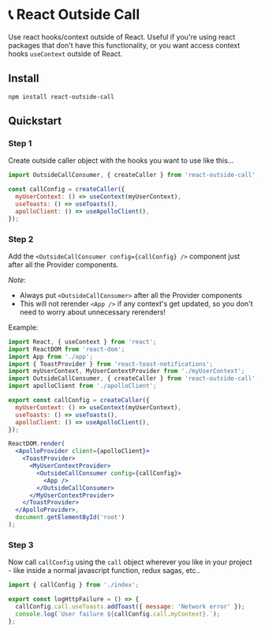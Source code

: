 # 📞 React Outside Call

Use react hooks/context outside of React. Useful if you're using react packages that don't have this functionality, or you want access context hooks `useContext` outside of React.

## Install

```
npm install react-outside-call
```

## Quickstart

### Step 1

Create outside caller object with the hooks you want to use like this...
```jsx
import OutsideCallConsumer, { createCaller } from 'react-outside-call';

const callConfig = createCaller({
  myUserContext: () => useContext(myUserContext),
  useToasts: () => useToasts(),
  apolloClient: () => useApolloClient(),
});
```


### Step 2

Add the `<OutsideCallConsumer config={callConfig} />` component just after all the Provider components.

*Note*: 

- Always put `<OutsideCallConsumer>` after all the Provider components
- This will not rerender `<App />` if any context's get updated, so you don't need to worry about unnecessary rerenders!


Example:

```jsx
import React, { useContext } from 'react';
import ReactDOM from 'react-dom';
import App from './app';
import { ToastProvider } from 'react-toast-notifications';
import myUserContext, MyUserContextProvider from './myUserContext';
import OutsideCallConsumer, { createCaller } from 'react-outside-call';
import apolloClient from './apolloClient';

export const callConfig = createCaller({
  myUserContext: () => useContext(myUserContext),
  useToasts: () => useToasts(),
  apolloClient: () => useApolloClient(),
});

ReactDOM.render(
  <ApolloProvider client={apolloClient}>
    <ToastProvider>
      <MyUserContextProvider>
        <OutsideCallConsumer config={callConfig}> 
          <App />
        </OutsideCallConsumer>
      </MyUserContextProvider>
    </ToastProvider>
  </ApolloProvider>,
  document.getElementById('root')
);
```



### Step 3
Now call `callConfig` using the `call` object wherever you like in your project - like inside a normal javascript function, redux sagas, etc..
```jsx
import { callConfig } from './index';

export const logHttpFailure = () => {
  callConfig.call.useToasts.addToast({ message: 'Network error' });
  console.log(`User failure ${callConfig.call.myContext}.`);
};
```